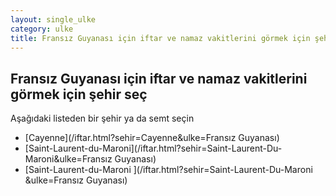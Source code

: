 ```yaml
---
layout: single_ulke
category: ulke
title: Fransız Guyanası için iftar ve namaz vakitlerini görmek için şehir seç
---
```



## Fransız Guyanası için iftar ve namaz vakitlerini görmek için şehir seç

Aşağıdaki listeden bir şehir ya da semt seçin


* [Cayenne](/iftar.html?sehir=Cayenne&ulke=Fransız Guyanası)
* [Saint-Laurent-du-Maroni](/iftar.html?sehir=Saint-Laurent-Du-Maroni&ulke=Fransız Guyanası)
* [Saint-Laurent-du-Maroni ](/iftar.html?sehir=Saint-Laurent-Du-Maroni &ulke=Fransız Guyanası)

